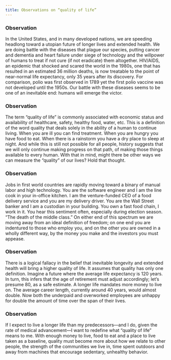 ```yaml
---
title: Observations on “quality of life”
---
```


### Observation

In the United States, and in many developed nations, we are speeding headlong
toward a utopian future of longer lives and extended health. We are doing battle
with the diseases that plague our species, putting cancer and dementia and heart
failure under siege of technology and the willpower of humans to treat if not
cure (if not eradicate) them altogether. HIV/AIDS, an epidemic that shocked and
scared the world in the 1980s, one that has resulted in an estimated 36 million
deaths, is now treatable to the point of near-normal life expectancy, only 35
years after its discovery. For comparison, polio was first observed in 1789 yet
the first polio vaccine was not developed until the 1950s. Our battle with these
diseases seems to be one of an inevitable end: humans will emerge the victor.

### Observation

The term “quality of life” is commonly associated with economic status and
availability of healthcare, safety, healthy food, water, etc. This is a
definition of the word quality that deals solely in the ability of a human to
continue living. When you are ill you can find treatment. When you are hungry
you have food to eat. When there is a rainstorm you have a dry place to sleep at
night. And while this is still not possible for all people, history suggests
that we will only continue making progress on that path, of making those things
available to every human. With that in mind, might there be other ways we can
measure the “quality” of our lives? Hold that thought.

### Observation

Jobs in first world countries are rapidly moving toward a binary of manual labor
and high technology. You are the software engineer and I am the line cook in
your in-office kitchen. I am the venture-funded CEO of a food delivery service
and you are my delivery driver. You are the Wall Street banker and I am a
custodian in your building. You own a fast food chain, I work in it. You hear
this sentiment often, especially during election season. “The death of the
middle class.” On either end of this spectrum we are moving away from an ideal
definition of freedom; on one end you are indentured to those who employ you,
and on the other you are owned in a wholly different way, by the money you make
and the investors you must appease.

### Observation

There is a logical fallacy in the belief that inevitable longevity and extended
health will bring a higher quality of life. It assumes that quality has only one
definition. Imagine a future where the average life expectancy is 120 years. In
turn, this infers that the age of retirement must adjust accordingly; let’s
presume 80, as a safe estimate. A longer life mandates more money to live on.
The average career length, currently around 40 years, would almost double. Now
both the underpaid and overworked employees are unhappy for double the amount of
time over the span of their lives.

### Observation

If I expect to live a longer life than my predecessors—and I do, given the rate
of medical advancement—I want to redefine what “quality of life” means to me.
With enough money to live, food to eat and a place to live taken as a baseline,
quality must become more about how we relate to other people, the strength of
the communities we live in, time spent outdoors and away from machines that
encourage sedentary, unhealthy behavior.